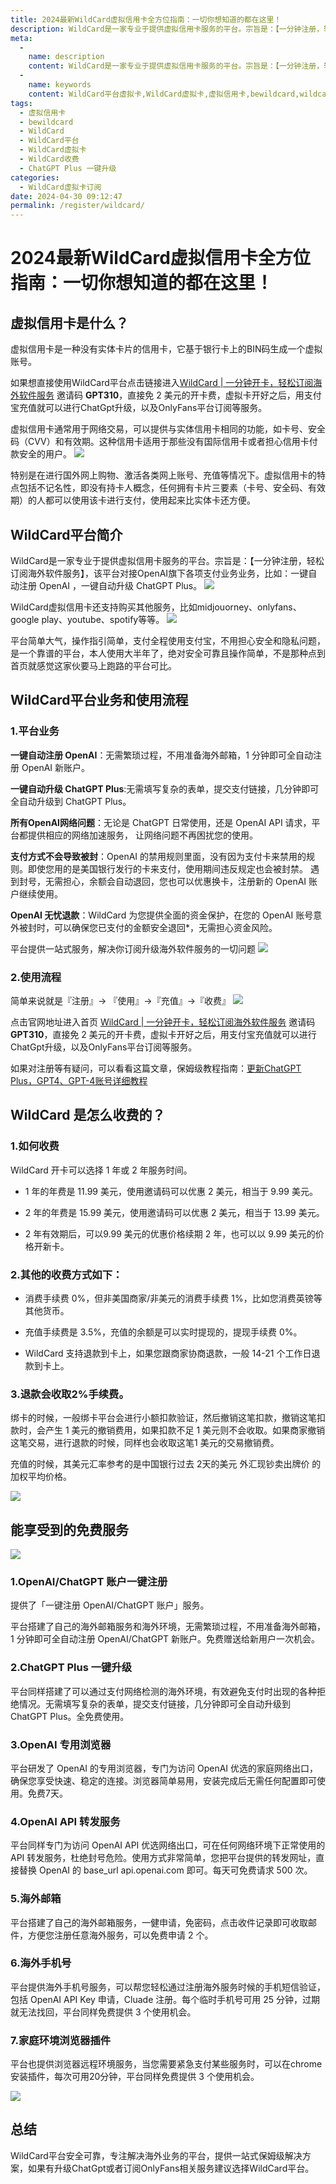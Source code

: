 ```yaml
---
title: 2024最新WildCard虚拟信用卡全方位指南：一切你想知道的都在这里！
description: WildCard是一家专业于提供虚拟信用卡服务的平台。宗旨是：【一分钟注册，轻松订阅海外软件服务】，该平台对接OpenAI旗下各项支付业务业务
meta: 
  - 
    name: description
    content: WildCard是一家专业于提供虚拟信用卡服务的平台。宗旨是：【一分钟注册，轻松订阅海外软件服务】，该平台对接OpenAI旗下各项支付业务业务
  - 
    name: keywords
    content: WildCard平台虚拟卡,WildCard虚拟卡,虚拟信用卡,bewildcard,wildcard,wildcard平台,WildCard收费,OpenAI/ChatGPT 账户一键注册,ChatGPT Plus 一键升级,OpenAI 专用浏览器,海外邮箱,海外手机号,家庭环境浏览器插件
tags: 
  - 虚拟信用卡
  - bewildcard
  - WildCard
  - WildCard平台
  - WildCard虚拟卡
  - WildCard收费
  - ChatGPT Plus 一键升级
categories: 
  - WildCard虚拟卡订阅
date: 2024-04-30 09:12:47
permalink: /register/wildcard/
---
```

# 2024最新WildCard虚拟信用卡全方位指南：一切你想知道的都在这里！
## 虚拟信用卡是什么？
虚拟信用卡是一种没有实体卡片的信用卡，它基于银行卡上的BIN码生成一个虚拟账号。


如果想直接使用WildCard平台点击链接进入[WildCard | 一分钟开卡，轻松订阅海外软件服务](https://bewildcard.com/i/GPT310)  邀请码 **GPT310**，直接免 2 美元的开卡费，虚拟卡开好之后，用支付宝充值就可以进行ChatGpt升级，以及OnlyFans平台订阅等服务。



虚拟信用卡通常用于网络交易，可以提供与实体信用卡相同的功能，如卡号、安全码（CVV）和有效期。这种信用卡适用于那些没有国际信用卡或者担心信用卡付款安全的用户。
![](https://hlplch.aliyuntm.com/chatgpt/WX20240516-172208.png)

特别是在进行国外网上购物、激活各类网上账号、充值等情况下。虚拟信用卡的特点包括不记名性，即没有持卡人概念，任何拥有卡片三要素（卡号、安全码、有效期）的人都可以使用该卡进行支付，使用起来比实体卡还方便。

## WildCard平台简介

WildCard是一家专业于提供虚拟信用卡服务的平台。宗旨是：【一分钟注册，轻松订阅海外软件服务】，该平台对接OpenAI旗下各项支付业务业务，比如：一键自动注册 OpenAI ，一键自动升级 ChatGPT Plus。
![](https://hlplch.aliyuntm.com/chatgpt/WechatIMG469.jpg)

WildCard虚拟信用卡还支持购买其他服务，比如midjouorney、onlyfans、google play、youtube、spotify等等。
![](https://hlplch.aliyuntm.com/chatgpt/WX20240516-171832.png)

平台简单大气，操作指引简单，支付全程使用支付宝，不用担心安全和隐私问题，是一个靠谱的平台，本人使用大半年了，绝对安全可靠且操作简单，不是那种点到首页就感觉这家伙要马上跑路的平台可比。

## WildCard平台业务和使用流程
### 1.平台业务
**一键自动注册 OpenAI**：无需繁琐过程，不用准备海外邮箱，1 分钟即可全自动注册 OpenAI 新账户。

**一键自动升级 ChatGPT Plus**:无需填写复杂的表单，提交支付链接，几分钟即可全自动升级到 ChatGPT Plus。

**所有OpenAI网络问题**：无论是 ChatGPT 日常使用，还是 OpenAI API 请求，平台都提供相应的网络加速服务， 让网络问题不再困扰您的使用。

**支付方式不会导致被封**：OpenAI 的禁用规则里面，没有因为支付卡来禁用的规则。即使您用的是美国银行发行的卡来支付，使用期间违反规定也会被封禁。 遇到封号，无需担心，余额会自动退回，您也可以优惠换卡，注册新的 OpenAI 账户继续使用。

**OpenAI 无忧退款**：WildCard 为您提供全面的资金保护，在您的 OpenAI 账号意外被封时，可以确保您已支付的金额安全退回*，无需担心资金风险。

平台提供一站式服务，解决你订阅升级海外软件服务的一切问题
![](https://hlplch.aliyuntm.com/chatgpt/WX20240311-004618.png)

### 2.使用流程
简单来说就是『注册』-> 『使用』->『充值』->『收费』
![](https://hlplch.aliyuntm.com/chatgpt/WX20240311-004036.png)

点击官网地址进入首页 [WildCard | 一分钟开卡，轻松订阅海外软件服务](https://bewildcard.com/i/GPT310)  邀请码 **GPT310**，直接免 2 美元的开卡费，虚拟卡开好之后，用支付宝充值就可以进行ChatGpt升级，以及OnlyFans平台订阅等服务。

如果对注册等有疑问，可以看看这篇文章，保姆级教程指南：[更新ChatGPT Plus，GPT4、GPT-4账号详细教程](https://aliyuntm.com/chatgpt/how-to-update-gpt4.html)

## WildCard 是怎么收费的？
### 1.如何收费
WildCard 开卡可以选择 1 年或 2 年服务时间。

- 1 年的年费是 11.99 美元，使用邀请码可以优惠 2 美元，相当于 9.99 美元。

- 2 年的年费是 15.99 美元，使用邀请码可以优惠 2 美元，相当于 13.99 美元。

- 2 年有效期后，可以9.99 美元的优惠价格续期 2 年，也可以以 9.99 美元的价格开新卡。

### 2.其他的收费方式如下：
- 消费手续费 0%，但非美国商家/非美元的消费手续费 1%，比如您消费英镑等其他货币。

- 充值手续费是 3.5%，充值的余额是可以实时提现的，提现手续费 0%。

- WildCard 支持退款到卡上，如果您跟商家协商退款，一般 14-21 个工作日退款到卡上。

### 3.退款会收取2%手续费。

绑卡的时候，一般绑卡平台会进行小额扣款验证，然后撤销这笔扣款，撤销这笔扣款时，会产生 1 美元的撤销费用，如果扣款不足 1 美元则不会收取。如果商家撤销这笔交易，进行退款的时候，同样也会收取这笔1 美元的交易撤销费。

充值的时候，其美元汇率参考的是中国银行过去 2天的美元 外汇现钞卖出牌价 的加权平均价格。

![](https://hlplch.aliyuntm.com/chatgpt/WX20240311-005355.png)

## 能享受到的免费服务
![](https://hlplch.aliyuntm.com/chatgpt/WX20240311-005434.png)

### 1.OpenAI/ChatGPT 账户一键注册
提供了「一键注册 OpenAI/ChatGPT 账户」服务。

平台搭建了自己的海外邮箱服务和海外环境，无需繁琐过程，不用准备海外邮箱，1 分钟即可全自动注册 OpenAI/ChatGPT 新账户。免费赠送给新用户一次机会。

### 2.ChatGPT Plus 一键升级
平台同样搭建了可以通过支付网络检测的海外环境，有效避免支付时出现的各种拒绝情况。无需填写复杂的表单，提交支付链接，几分钟即可全自动升级到 ChatGPT Plus。全免费使用。
### 3.OpenAI 专用浏览器
平台研发了 OpenAI 的专用浏览器，专门为访问 OpenAI 优选的家庭网络出口，确保您享受快速、稳定的连接。浏览器简单易用，安装完成后无需任何配置即可使用。免费7天。
### 4.OpenAI API 转发服务
平台同样专门为访问 OpenAI API 优选网络出口，可在任何网络环境下正常使用的 API 转发服务，杜绝封号危险。使用方式非常简单，您把平台提供的转发网址，直接替换 OpenAI 的 base_url api.openai.com 即可。每天可免费请求 500 次。
### 5.海外邮箱
平台搭建了自己的海外邮箱服务，一健申请，免密码，点击收件记录即可收取邮件，方便您注册任意海外服务，可以免费申请 2 个。
### 6.海外手机号
平台提供海外手机号服务，可以帮您轻松通过注册海外服务时候的手机短信验证，包括 OpenAI API Key 申请，Cluade 注册。每个临时手机号可用 25 分钟，过期就无法找回，平台同样免费提供 3 个使用机会。
### 7.家庭环境浏览器插件
平台也提供浏览器远程环境服务，当您需要紧急支付某些服务时，可以在chrome安装插件，每次可用20分钟，平台同样免费提供 3 个使用机会。

![](https://hlplch.aliyuntm.com/chatgpt/WX20240311-005654.png)

## 总结

WildCard平台安全可靠，专注解决海外业务的平台，提供一站式保姆级解决方案，如果有升级ChatGpt或者订阅OnlyFans相关服务建议选择WildCard平台。